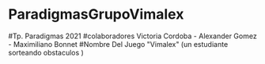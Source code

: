 # ParadigmasGrupoVimalex
#Tp. Paradigmas 2021
#colaboradores Victoria Cordoba - Alexander Gomez - Maximiliano Bonnet 
#Nombre Del Juego "Vimalex" (un estudiante sorteando obstaculos )
